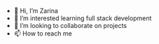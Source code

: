 - 👋 Hi, I’m Zarina
- 👀 I’m interested learning full stack development
- 💞️ I’m looking to collaborate on projects
- 📫 How to reach me 

<!---
introspkt/introspkt is a ✨ special ✨ repository because its `README.md` (this file) appears on your GitHub profile.
You can click the Preview link to take a look at your changes.
--->
